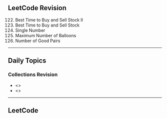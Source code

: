 ## LeetCode Revision

122. Best Time to Buy and Sell Stock II
123. Best Time to Buy and Sell Stock
124. Single Number
125. Maximum Number of Balloons
126. Number of Good Pairs

---

## Daily Topics
### Collections Revision
- <<Iterable>>
- <<Collection>>
---

## LeetCode
